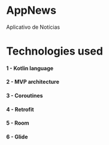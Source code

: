# AppNews
Aplicativo de Notícias

# Technologies used
#### 1 - Kotlin language
#### 2 - MVP architecture
#### 3 - Coroutines
#### 4 - Retrofit
#### 5 - Room
#### 6 - Glide
